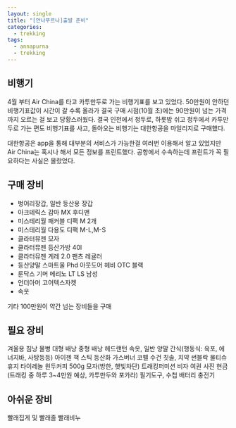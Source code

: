```yaml
---
layout: single
title: "[안나푸르나]출발 준비"
categories:
  - trekking
tags:
  - annapurna
  - trekking
---
```


## 비행기
4월 부터 Air China를 타고 카투만두로 가는 비행기표를 보고 있었다.
50만원이 안하던 비행기표값이 시간이 갈 수록 올라가 결국 구매 시점(10월 초)에는 90만원이 넘는 가격까지 오르는 걸 보고 당황스러웠다.
결국 인천에서 청두로, 하룻밤 쉬고 청두에서 카투만두로 가는 편도 비행기표를 사고, 돌아오는 비행기는 대한항공을 마일리지로 구매했다.

대한항공은 app을 통해 대부분의 서비스가 가능한걸 여러번 이용해서 알고 있었지만 Air China는 혹시나 해서 모든 정보를 프린트했다.
공항에서 수속하는데 프린트가 꼭 필요하다는 사실은 몰랐었다.

## 구매 장비
* 벙어리장갑, 일반 등산용 장갑
* 아크테릭스 감마 MX 후디맨
* 미스테리월 패커블 디팩 M 2개
* 미스테리월 다용도 디팩 M-L,M-S
* 클라터뮤젠 모자
* 클라터뮤젠 등산가방 40l
* 클라터뮤젠 게레 2.0 팬츠 레귤러
* 등산양말 스마트울 Phd 아웃도어 헤비 OTC 블랙
* 룬닥스 기머 메리노 LT LS 남성
* 언더아머 고어텍스자켓
* 속옷

기타 100만원이 약간 넘는 장비들을 구매

## 필요 장비
겨울용 침낭
물병
대형 배낭
중형 배낭
헤드랜턴
속옷, 일반 양말
간식(행동식: 육포, 에너지바, 사탕등등)
아이젠
책
스틱
등산화
가스버너
코펠
수건
칫솔, 치약
썬블락
물티슈
휴지
타이레놀
원두커피 500g
모자(방한, 햇빛차단)
트래킹퍼미션
비자
여권
사진
현금(트래킹 중 하루 3~4만원 예상, 카투만두와 포카라)
필기도구, 수첩
배터리
충전기


## 아쉬운 장비
빨래집게 및 빨래줄
빨래비누